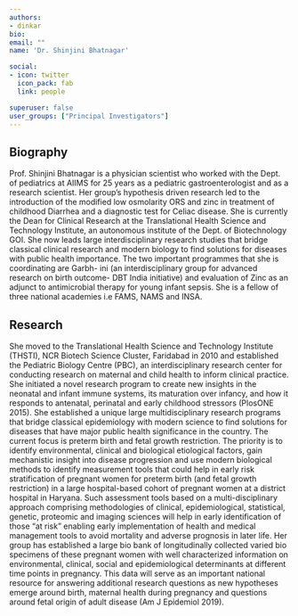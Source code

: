 ```yaml
---
authors:
- dinkar
bio: 
email: ""
name: 'Dr. Shinjini Bhatnagar'

social:
- icon: twitter
  icon_pack: fab
  link: people

superuser: false
user_groups: ["Principal Investigators"]
---
```


## Biography

Prof. Shinjini Bhatnagar is a physician scientist who worked with the Dept. of pediatrics at AIIMS for 25 years as a pediatric gastroenterologist and as a research scientist. Her group’s hypothesis driven research led to the introduction of the modified low osmolarity ORS and zinc in treatment of childhood Diarrhea and a diagnostic test for Celiac disease. She is currently the Dean for Clinical Research at the Translational Health Science and Technology Institute, an autonomous institute of the Dept. of Biotechnology GOI.  She now leads large interdisciplinary research studies that bridge classical clinical research and modern biology to find solutions for diseases with public health importance. The two important programmes that she is coordinating are Garbh- ini (an interdisciplinary group for advanced research on birth outcome- DBT India initiative) and evaluation of Zinc as an adjunct to antimicrobial therapy for young infant sepsis. She is a fellow of three national academies i.e FAMS, NAMS and INSA.

## Research

She moved to the Translational Health Science and Technology Institute (THSTI), NCR Biotech Science Cluster, Faridabad in 2010 and established the Pediatric Biology Centre (PBC), an interdisciplinary research center for conducting research on maternal and child health to inform clinical practice. She initiated a novel research program to create new insights in the neonatal and infant immune systems, its maturation over infancy, and how it responds to antenatal, perinatal and early childhood stressors (PlosONE 2015). She established a unique large multidisciplinary research programs that bridge classical epidemiology with modern science to find solutions for diseases that have major public health significance in the country. The current focus is preterm birth and fetal growth restriction. The priority is to identify environmental, clinical and biological etiological factors, gain mechanistic insight into disease progression and use modern biological methods to identify measurement tools that could help in early risk stratification of pregnant women for preterm birth (and fetal growth restriction) in a large hospital-based cohort of pregnant women at a district hospital in Haryana. Such assessment tools based on a multi-disciplinary approach comprising methodologies of clinical, epidemiological, statistical, genetic, proteomic and imaging sciences will help in early identification of those “at risk” enabling early implementation of health and medical management tools to avoid mortality and adverse prognosis in later life. Her group has established a large bio bank of longitudinally collected varied bio specimens of these pregnant women with well characterized information on environmental, clinical, social and epidemiological determinants at different time points in pregnancy. This data will serve as an important national resource for answering additional research questions as new hypotheses emerge around birth, maternal health during pregnancy and questions around fetal origin of adult disease (Am J Epidemiol 2019). 